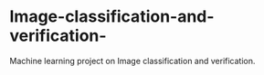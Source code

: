 # Image-classification-and-verification-
Machine learning project on Image classification and verification. 
